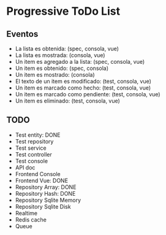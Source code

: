# Progressive ToDo List

## Eventos

- La lista es obtenida: (spec, consola, vue)
- La lista es mostrada: (consola, vue)
- Un item es agregado a la lista: (spec, consola, vue)
- Un item es obtenido: (spec, consola)
- Un item es mostrado: (consola)
- El texto de un item es modificado: (test, consola, vue)
- Un item es marcado como hecho: (test, consola, vue)
- Un item es marcado como pendiente: (test, consola, vue)
- Un item es eliminado: (test, consola, vue)


## TODO

- Test entity: DONE
- Test repository
- Test service
- Test controller
- Test console
- API doc
- Frontend Console
- Frontend Vue: DONE
- Repository Array: DONE
- Repository Hash: DONE
- Repository Sqlite Memory
- Repository Sqlite Disk
- Realtime
- Redis cache
- Queue

